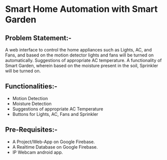 # Smart Home Automation with Smart Garden
## Problem Statement:-
A web interface to control the home appliances such as Lights, AC, and Fans, and based on the motion detector lights and fans will be turned on automatically. Suggestions of appropriate AC temperature. A functionality of Smart Garden, wherein based on the moisture present in the soil, Sprinkler will be turned on.

## Functionalities:-
* Motion Detection
* Moisture Detection
* Suggestions of appropriate AC Temperature
* Buttons for Lights, AC, Fans and Sprinkler

## Pre-Requisites:-
- A Project/Web-App on Google Firebase.
- A Realtime Database on Google Firebase.
- IP Webcam android app.
